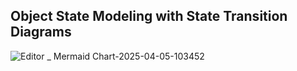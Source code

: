 ## Object State Modeling with State Transition Diagrams

![Editor _ Mermaid Chart-2025-04-05-103452](https://github.com/user-attachments/assets/be4eb270-c9a0-4fe1-aa21-25e8decd6d7d)


